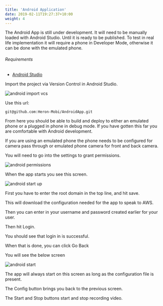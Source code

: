 ```yaml
---
title: 'Android Application'
date: 2019-02-11T19:27:37+10:00
weight: 4
---
```


The Android App is still under development. It will need to be manually loaded with Android Studio.
Until it is ready to be published. To test in real life implementation it will require a phone in Developer Mode,
otherwise it can be done with the emulated phone.

###### Requirements

- [Android Studio](https://developer.android.com/studio)

<!--more-->


Import the project via Version Control in Android Studio.

![android import vcs](/images/androidimport.png)

Use this url:
```
git@github.com:Heron-Mobi/AndroidApp.git
```


From here you should be able to build and deploy to either an emulated phone or
a plugged in phone in debug mode. If you have gotten this far you are comfortable with
Android development.

If you are using an emulated phone the phone needs to be configured for camera pass through
or emulated phone camera for front and back camera.

You will need to go into the settings to grant permissions.

![android permissions](/images/androidperms.png)

When the app starts you see this screen.

![android start up](/images/androidstartup.png)


First you have to enter the root domain in the top line, and hit save.

This will download the configuration needed for the app to speak to AWS.

Then you can enter in your username and password created earlier for your user.

Then hit Login.

You should see that login in is successful.

When that is done, you can click Go Back

You will see the below screen

![android start](/images/androidstart.png)

The app will always start on this screen as long as the configuration file is present.

The Config button brings you back to the previous screen.

The Start and Stop buttons start and stop recording video.
